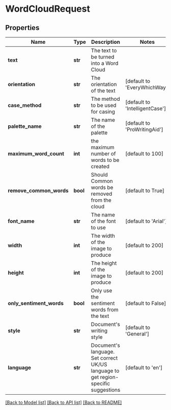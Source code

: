 # WordCloudRequest

## Properties
Name | Type | Description | Notes
------------ | ------------- | ------------- | -------------
**text** | **str** | The text to be turned into a Word Cloud | 
**orientation** | **str** | The orientation of the text | [default to 'EveryWhichWay']
**case_method** | **str** | The method to be used for casing | [default to 'IntelligentCase']
**palette_name** | **str** | The name of the palette | [default to 'ProWritingAid']
**maximum_word_count** | **int** | the maximum number of words to be created | [default to 100]
**remove_common_words** | **bool** | Should Common words be removed from the cloud | [default to True]
**font_name** | **str** | The name of the font to use | [default to 'Arial']
**width** | **int** | The width of the image to produce | [default to 200]
**height** | **int** | The height of the image to produce | [default to 200]
**only_sentiment_words** | **bool** | Only use the sentiment words from the text | [default to False]
**style** | **str** | Document&#39;s writing style | [default to 'General']
**language** | **str** | Document&#39;s language. Set correct UK/US language to get region-specific suggestions | [default to 'en']



[[Back to Model list]](../README.md#documentation-for-models) [[Back to API list]](../README.md#documentation-for-api-endpoints) [[Back to README]](../README.md)


